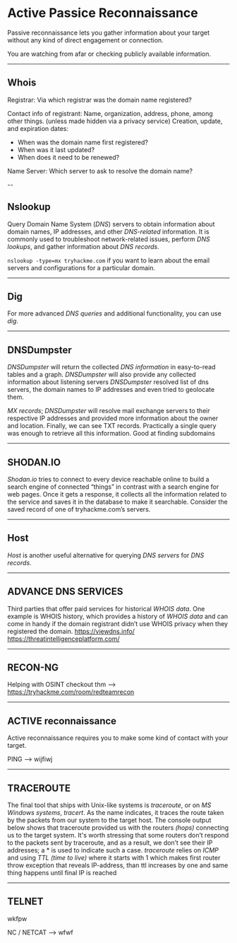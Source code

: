 # Active Passice Reconnaissance

Passive reconnaissance lets you gather information
about your target without any kind of direct engagement or connection.

You are watching from afar or checking publicly available information.

---

## Whois

Registrar: Via which registrar was the domain name registered?

Contact info of registrant: Name, organization, address, phone, among other things.
(unless made hidden via a privacy service)
Creation, update, and expiration dates:

- When was the domain name first registered?
- When was it last updated?
- When does it need to be renewed?

Name Server: Which server to ask to resolve the domain name?

--

## Nslookup

Query Domain Name System (_DNS_) servers to obtain information about domain names,
IP addresses, and other _DNS-related_ information.
It is commonly used to troubleshoot network-related issues, perform _DNS lookups_, and gather
information about _DNS records_.

`nslookup -type=mx tryhackme.com` if you want to learn about the email servers and configurations for a particular
domain.

---

## Dig

For more advanced _DNS queries_ and additional functionality, you can use _dig_.

---

## DNSDumpster

_DNSDumpster_ will return the collected _DNS information_ in easy-to-read tables and a graph.
_DNSDumpster_ will also provide any collected information about listening servers
_DNSDumpster_ resolved list of dns servers, the domain names to IP addresses and
even tried to geolocate them.

_MX records_; _DNSDumpster_ will resolve mail exchange servers to
their respective IP addresses and provided more information about the owner and location.
Finally, we can see TXT records. Practically a single query was enough to retrieve all this information.
Good at finding subdomains

---

## SHODAN.IO

_Shodan.io_ tries to connect to every device reachable online
to build a search engine of connected “things” in contrast with a search engine for web pages.
Once it gets a response, it collects all the information related to the service and
saves it in the database to make it searchable.
Consider the saved record of one of tryhackme.com’s servers.

---

## Host

_Host_ is another useful alternative for querying _DNS servers_ for _DNS records_.

---

## ADVANCE DNS SERVICES

Third parties that offer paid services for historical _WHOIS data_.
One example is WHOIS history, which provides a history of _WHOIS data_ and
can come in handy if the domain registrant didn’t use WHOIS privacy when they registered the domain.
https://viewdns.info/
https://threatintelligenceplatform.com/

---

## RECON-NG

Helping with OSINT checkout thm --> https://tryhackme.com/room/redteamrecon

--- 

## ACTIVE reconnaissance

Active reconnaissance requires you to make some kind of contact with your target.

PING -->    wijfiwj

---

## TRACEROUTE

The final tool that ships with Unix-like systems is _traceroute_, or on _MS Windows systems_, _tracert_.
As the name indicates, it traces the route taken by the packets from our system to the target host.
The console output below shows that traceroute provided us with the
routers _(hops)_ connecting us to the target system. It's worth stressing
that some routers don’t respond to the packets sent by traceroute,
and as a result, we don’t see their IP addresses; a * is used to indicate such a case.
_traceroute_ relies on _ICMP_ and using _TTL (time to live)_
where it starts with 1 which makes first router throw exception
that reveals IP-address, than ttl increases by one and same thing happens until final IP is reached

---

## TELNET

wkfpw

NC / NETCAT -->    wfwf


